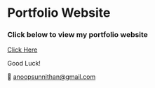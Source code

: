 # Portfolio Website

### Click below to view my portfolio website

[Click Here](https://anoopsunnithan.github.io)

Good Luck!

:e-mail: anoopsunnithan@gmail.com

